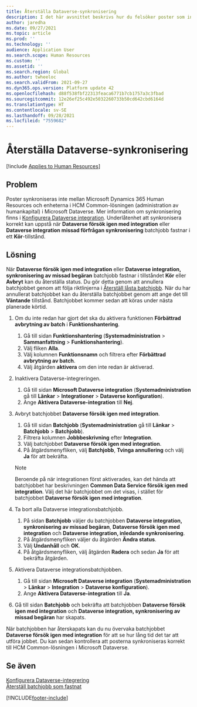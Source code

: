 ```yaml
---
title: Återställa Dataverse-synkronisering
description: I det här avsnittet beskrivs hur du felsöker poster som inte synkroniseras korrekt mellan Microsoft Dynamics 365 Human Resources och HCM Common-lösningen (administration av humankapital) i Microsoft Dataverse.
author: jaredha
ms.date: 09/27/2021
ms.topic: article
ms.prod: ''
ms.technology: ''
audience: Application User
ms.search.scope: Human Resources
ms.custom: ''
ms.assetid: ''
ms.search.region: Global
ms.author: twheeloc
ms.search.validFrom: 2021-09-27
ms.dyn365.ops.version: Platform update 42
ms.openlocfilehash: d88f538fbf22313feaca6771b7cb1757a3c3fbad
ms.sourcegitcommit: 12e26ef25c492e5032260733b50cd642cbd6164d
ms.translationtype: HT
ms.contentlocale: sv-SE
ms.lasthandoff: 09/28/2021
ms.locfileid: "7559682"
---
```

# <a name="reset-dataverse-synchronization"></a>Återställa Dataverse-synkronisering

[!include [Applies to Human Resources](../includes/applies-to-hr.md)]

## <a name="issue"></a>Problem

Poster synkroniseras inte mellan Microsoft Dynamics 365 Human Resources och enheterna i HCM Common-lösningen (administration av humankapital) i Microsoft Dataverse. Mer information om synkronisering finns i [Konfigurera Dataverse integration](hr-admin-integration-common-data-service.md). Underlåtenhet att synkronisera korrekt kan uppstå när **Dataverse försök igen med integration** eller **Dataverse integration missad förfrågan synkronisering** batchjobb fastnar i ett **Kör**-tillstånd.

## <a name="resolution"></a>Lösning

När **Dataverse försök igen med integration** eller **Dataverse integration, synkronisering av missad begäran** batchjobb fastnar i tillståndet **Kör** eller **Avbryt** kan du återställa status. Du gör detta genom att annullera batchjobbet genom att följa riktlinjerna i [Återställ låsta batchjobb](hr-admin-troubleshooting-batch-execution.md). När du har annullerat batchjobbet kan du återställa batchjobbet genom att ange det till **Väntande** tillstånd. Batchjobbet kommer sedan att köras under nästa planerade körtid.

1. Om du inte redan har gjort det ska du aktivera funktionen **Förbättrad avbrytning av batch** i **Funktionshantering**.
   1. Gå till sidan **Funktionshantering** (**Systemadministration** > **Sammanfattning** > **Funktionshantering**).
   2. Välj fliken **Alla**.
   3. Välj kolumnen **Funktionsnamn** och filtrera efter **Förbättrad avbrytning av batch**.
   4. Välj åtgärden **aktivera** om den inte redan är aktiverad.

2. Inaktivera Dataverse-integreringen.
   1. Gå till sidan **Microsoft Dataverse integration** (**Systemadministration** gå till **Länkar** > **Integrationer** > **Dataverse konfiguration**).
   2. Ange **Aktivera Dataverse-integration** till **Nej**.

3. Avbryt batchjobbet **Dataverse försök igen med integration**.
   1. Gå till sidan **Batchjobb** (**Systemadministration** gå till **Länkar** > **Batchjobb** > **Batchjobb**).
   2. Filtrera kolumnen **Jobbbeskrivning** efter **Integration**.
   3. Välj batchjobbet **Dataverse försök igen med integration**.
   4. På åtgärdsmenyfliken, välj **Batchjobb**, **Tvinga annullering** och välj **Ja** för att bekräfta.

   > [!NOTE]
   > Beroende på när integrationen först aktiverades, kan det hända att batchjobbet har beskrivningen **Common Data Service försök igen med integration**. Välj det här batchjobbet om det visas, i stället för batchjobbet **Dataverse försök igen med integration**.

4. Ta bort alla Dataverse integrationsbatchjobb.
   1. På sidan **Batchjobb** väljer du batchjobben **Dataverse integration, synkronisering av missad begäran**, **Dataverse försök igen med integration** och **Dataverse integration, inledande synkronisering**.
   2. På åtgärdsmenyfliken väljer du åtgärden **Ändra status**. 
   3. Välj **Undanhåll** och **OK**.
   4. På åtgärdsmenyfliken, välj åtgärden **Radera** och sedan **Ja** för att bekräfta åtgärden.

5. Aktivera Dataverse integrationsbatchjobben.
   1. Gå till sidan **Microsoft Dataverse integration** (**Systemadministration** > **Länkar** > **Integration** > **Dataverse konfiguration**).
   2. Ange **Aktivera Dataverse-integration** till **Ja**.

6. Gå till sidan **Batchjobb** och bekräfta att batchjobben **Dataverse försök igen med integration** och **Dataverse integration, synkronisering av missad begäran** har skapats.

När batchjobben har återskapats kan du nu övervaka batchjobbet **Dataverse försök igen med integration** för att se hur lång tid det tar att utföra jobbet. Du kan sedan kontrollera att posterna synkroniseras korrekt till HCM Common-lösningen i Microsoft Dataverse.

## <a name="see-also"></a>Se även

[Konfigurera Dataverse-integrering](hr-admin-integration-common-data-service.md)<br>
[Återställ batchjobb som fastnat](hr-admin-troubleshooting-batch-execution.md)


[!INCLUDE[footer-include](../includes/footer-banner.md)]
